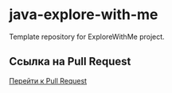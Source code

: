 # java-explore-with-me

Template repository for ExploreWithMe project.

## Ссылка на Pull Request

[Перейти к Pull Request](https://github.com/Maria290301/java-explore-with-me/pull/3)
